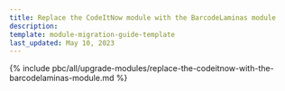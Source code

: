 ```yaml
---
title: Replace the CodeItNow module with the BarcodeLaminas module
description:
template: module-migration-guide-template
last_updated: May 10, 2023
---
```


{% include pbc/all/upgrade-modules/replace-the-codeitnow-with-the-barcodelaminas-module.md %} <!-- To edit, see /_includes/pbc/all/upgrade-modules/replace-the-codeitnow-with-the-barcodelaminas-module.md -->
